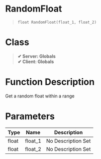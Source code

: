 # RandomFloat
> `float RandomFloat(float_1, float_2)`
# Class
> __✔ Server: Globals__  
> __✔ Client: Globals__  
# Function Description
Get a random float within a range
# Parameters
Type|Name|Description
--|--|--
float|float_1|No Description Set
float|float_2|No Description Set
